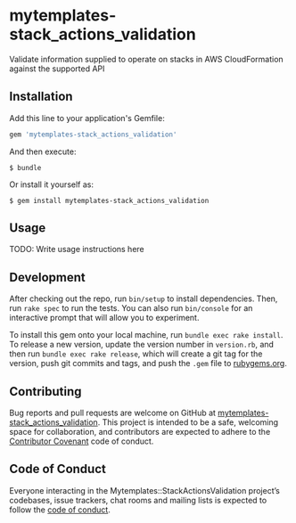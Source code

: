 # mytemplates-stack_actions_validation
Validate information supplied to operate on stacks in AWS CloudFormation against the supported API

## Installation

Add this line to your application's Gemfile:

```ruby
gem 'mytemplates-stack_actions_validation'
```

And then execute:

    $ bundle

Or install it yourself as:

    $ gem install mytemplates-stack_actions_validation

## Usage

TODO: Write usage instructions here

## Development

After checking out the repo, run `bin/setup` to install dependencies. Then, run `rake spec` to run the tests. You can also run `bin/console` for an interactive prompt that will allow you to experiment.

To install this gem onto your local machine, run `bundle exec rake install`. To release a new version, update the version number in `version.rb`, and then run `bundle exec rake release`, which will create a git tag for the version, push git commits and tags, and push the `.gem` file to [rubygems.org](https://rubygems.org).

## Contributing

Bug reports and pull requests are welcome on GitHub at [mytemplates-stack_actions_validation](https://github.com/rain-again/mytemplates-stack_actions_validation). This project is intended to be a safe, welcoming space for collaboration, and contributors are expected to adhere to the [Contributor Covenant](http://contributor-covenant.org) code of conduct.

## Code of Conduct

Everyone interacting in the Mytemplates::StackActionsValidation project’s codebases, issue trackers, chat rooms and mailing lists is expected to follow the [code of conduct](CODE_OF_CONDUCT.md).
